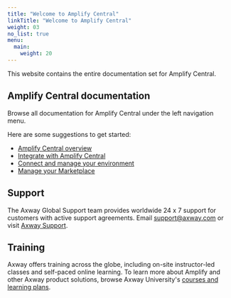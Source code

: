 ```yaml
---
title: "Welcome to Amplify Central"
linkTitle: "Welcome to Amplify Central"
weight: 03
no_list: true
menu:
  main:
    weight: 20
---
```

This website contains the entire documentation set for Amplify Central.

## Amplify Central documentation

Browse all documentation for Amplify Central under the left navigation menu.

Here are some suggestions to get started:

* [Amplify Central overview](/docs/overview/)
* [Integrate with Amplify Central](/docs/integrate_with_central/)
* [Connect and manage your environment](/docs/connect_manage_environ/)
* [Manage your Marketplace](/docs/manage_marketplace)

## Support

The Axway Global Support team provides worldwide 24 x 7 support for customers with active support agreements.
Email support@axway.com or visit [Axway Support](https://support.axway.com/).

## Training

Axway offers training across the globe, including on-site instructor-led classes and self-paced online learning. To learn more about Amplify and other Axway product solutions, browse Axway University's [courses and learning plans](https://university.axway.com/learn).